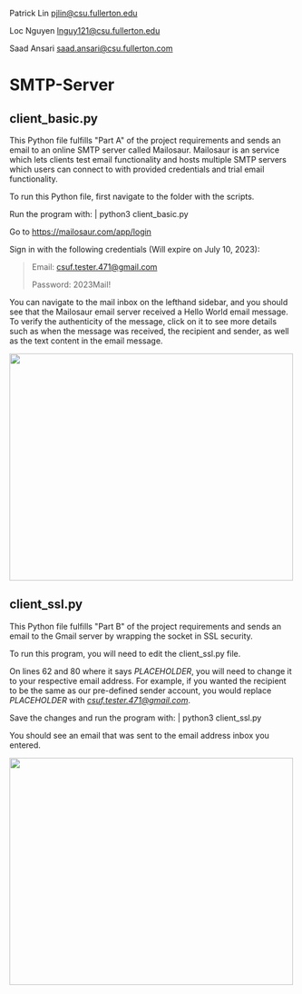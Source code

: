 Patrick Lin pjlin@csu.fullerton.edu

Loc Nguyen lnguy121@csu.fullerton.edu

Saad Ansari  saad.ansari@csu.fullerton.com

# SMTP-Server

## client_basic.py
This Python file fulfills "Part A" of the project requirements and sends an email to an online SMTP server called Mailosaur. Mailosaur is an service which lets clients test email functionality and hosts multiple SMTP servers which users can connect to with provided credentials and trial email functionality.

To run this Python file, first navigate to the folder with the scripts.

Run the program with:
|   python3 client_basic.py

Go to https://mailosaur.com/app/login

Sign in with the following credentials (Will expire on July 10, 2023):
>Email: csuf.tester.471@gmail.com
>
>Password: 2023Mail!

You can navigate to the mail inbox on the lefthand sidebar, and you should see that the Mailosaur email server received a Hello World email message. To verify the authenticity of the message, click on it to see more details such as when the message was received, the recipient and sender, as well as the text content in the email message.

<img src="https://github.com/Arbalest007/SMTP-Server/assets/47013008/1ee21e86-333e-490b-807c-90f4f216ab56" width="500" height="400">

## client_ssl.py
This Python file fulfills "Part B" of the project requirements and sends an email to the Gmail server by wrapping the socket in SSL security. 

To run this program, you will need to edit the client_ssl.py file.

On lines 62 and 80 where it says *PLACEHOLDER*, you will need to change it to your respective email address. For example, if you wanted the recipient to be the same as our pre-defined sender account, you would replace *PLACEHOLDER* with *csuf.tester.471@gmail.com*.

Save the changes and run the program with:
|   python3 client_ssl.py

You should see an email that was sent to the email address inbox you entered.

<img src="https://github.com/Arbalest007/SMTP-Server/assets/47013008/89eb1db3-0f09-46c3-8154-59d7d2c2f807" width="500" height="400">